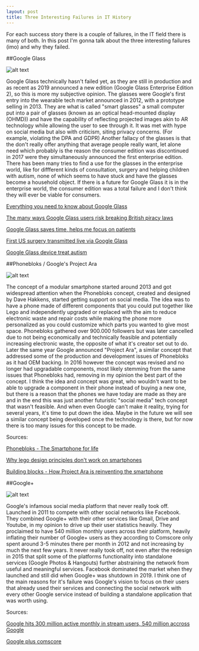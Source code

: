 ```yaml
---
layout: post
title: Three Interesting Failures in IT History
---
```


For each success story there is a couple of failures, in the IT field there is many of both. In this post I'm gonna talk about the three interesting failures (imo) 
and why they failed.

##Google Glass

![alt text](https://upload.wikimedia.org/wikipedia/commons/thumb/a/a8/A_Google_Glass_wearer.jpg/800px-A_Google_Glass_wearer.jpg)

Google Glass technically hasn't failed yet, as they are still in production and as recent as 2019 announced a new edition (Google Glass Enterprise Edition 2), so this is more my subjective opinion.
The glasses were Google's first entry into the wearable tech market announced in 2012, with a prototype selling in 2013. They are what is called "smart glasses" a small computer put into a pair of glasses (known as an optical head-mounted display (OHMD)) and have the capability of reflecting projected images akin to AR technology while allowing the user to see through it.
It was met with hype on social media but also with criticism, siting privacy concerns. (For example, violating the DPA and GDPR)
Another fallacy of the glasses is that the don't really offer anything that average people really want, let alone need which probably is the reason the consumer edition was discontinued in 2017 were they simultaneously announced the first enterprise edition.
There has been many tries to find a use for the glasses in the enterprise world, like for diffferent kinds of consultation, surgery and helping children with autism, none of which seems to have stuck and have the glasses become a household object.
If there is a future for Google Glass it is in the enterprise world, the consumer edition was a total failure and I don't think they will ever be viable for consumers.


[Everything you need to know about Google Glass](https://www.washingtonpost.com/news/the-switch/wp/2014/02/27/everything-you-need-to-know-about-google-glass/)

[The many ways Google Glass users risk breaking British piracy laws](https://www.forbes.com/sites/thomasbrewster/2014/06/30/the-many-ways-google-glass-users-risk-breaking-british-privacy-laws/)

[Google Glass saves time, helps me focus on patients](https://www.charlotteobserver.com/living/health-family/karen-garloch/article45336984.html)

[First US surgery transmitted live via Google Glass](https://medicalxpress.com/news/2013-08-surgery-transmitted-google-glass-video.html)

[Google Glass device treat autism](https://www.nytimes.com/2019/07/17/technology/google-glass-device-treat-autism.html)


##Phonebloks / Google's Project Ara

![alt text](https://upload.wikimedia.org/wikipedia/commons/thumb/6/6a/Phonebloks_open.jpg/1920px-Phonebloks_open.jpg)

The concept of a modular smartphone started around 2013 and got widespread attention when the Phonebloks concept, created and designed by Dave Hakkens, started getting support on social media. 
The idea was to have a phone made of different components that you could put together like Lego and independently upgraded or replaced with the aim to reduce electronic waste and repair costs while making the phone more personalized as you could customize which parts you wanted to give most space.
Phonebloks gathered over 900.000 followers but was later cancelled due to not being economically and technically feasible and potentially increasing electronic waste, the opposite of what it's creator set out to do.
Later the same year Google announced "Project Ara", a similar concept that addressed some of the production and development issues of Phonebloks as it had OEM backing.
In 2016 however the concept was revised and no longer had upgradable components, most likely stemming from the same issues that Phonebloks had, removing in my opinion the best part of the concept.
I think the idea and concept was great, who wouldn't want to be able to upgrade a component in their phone instead of buying a new one, but there is a reason that the phones we have today are made as they are and in the end this was just another futuristic "social media" tech concept that wasn't feasible. And when even Google can't make it reality, trying for several years, it's time to put down the idea.
Maybe in the future we will see a similar concept being developed once the technology is there, but for now there is too many issues for this concept to be made.

Sources: 

[Phonebloks - The Smartphone for life](http://edition.cnn.com/2013/09/19/tech/innovation/phonebloks-the-smartphone-for-life/)

[Why lego design principles don't work on smartphones](https://www.fastcompany.com/3017409/why-lego-design-principles-dont-work-on-smartphones/)

[Building blocks - How Project Ara is reinventing the smartphone](https://www.theverge.com/2014/4/15/5615880/building-blocks-how-project-ara-is-reinventing-the-smartphone)


##Google+

![alt text](https://i1.wp.com/www.the-vital-edge.com/wp-content/uploads/2019/01/Google-Plus-Fall.jpg?fit=800%2C600&ssl=1)

Google's infamous social media platform that never really took off. Launched in 2011 to compete with other social networks like Facebook. They combined Google+ with their other services like Gmail, Drive and Youtube, in my opinion to drive up their user statistics heavily.
They proclaimed to have 540 million monthly users across their platform, heavily inflating their number of Google+ users as they according to Comscore only spent around 3-5 minutes there per month in 2012 and not increasing by much the next few years.
It never really took off, not even after the redesign in 2015 that split some of the platforms functionality into standalone services (Google Photos & Hangouts) further abstraining the network from useful and meaningful services. 
Facebook dominated the market when they launched and still did when Google+ was shutdown in 2019. I think one of the main reasons for it's failure was Google's vision to focus on their users that already used their services and connecting the social network with every other Google service instead of building a standalone application that was worth using.

Sources:

[Google hits 300 million active monthly in stream users, 540 million accross Google](https://marketingland.com/google-hits-300-million-active-monthly-in-stream-users-540-million-across-google-63354)

[Google plus comscore](https://edition.cnn.com/2012/02/28/tech/social-media/google-plus-comscore/index.html)




